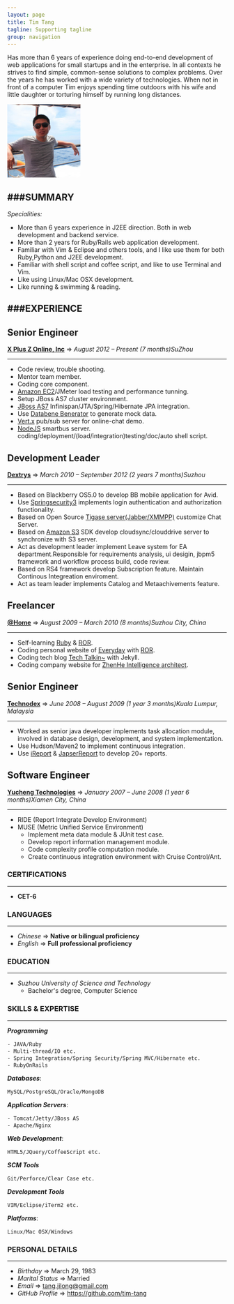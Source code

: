 ```yaml
---
layout: page
title: Tim Tang
tagline: Supporting tagline
group: navigation
---
```

Has more than 6 years of experience doing end-to-end development of web applications for small startups and in the enterprise. In all contexts he strives to find simple, common-sense solutions to complex problems. Over the years he has worked with a wide variety of technologies.
When not in front of a computer Tim enjoys spending time outdoors with his wife and little daughter or torturing himself by running long distances.

<img class='inset right' src='/images/avatar1.png' title='Tim Tang at redang island!' alt='Photo of Tim.Tang at redang island!' width='168px' />

###SUMMARY
---
_Specialities:_

- More than 6 years experience in J2EE direction. Both in web development and backend service.
- More than 2 years for Ruby/Rails web application development.
- Familiar with Vim & Eclipse and others tools, and I like use them for both Ruby,Python and J2EE development.
- Familiar with shell script and coffee script, and like to use Terminal and Vim.
- Like using Linux/Mac OSX development.
- Like running & swimming & reading.

###EXPERIENCE
---
## Senior Engineer

[**X Plus Z Online, Inc**](http://www.xplusz.com) => _August 2012 – Present (7 months)SuZhou_

---

- Code review, trouble shooting.
- Mentor team member.
- Coding core component.
- [Amazon EC2](http://aws.amazon.com/ec2/)/JMeter load testing and performance tunning.
- Setup JBoss AS7 cluster environment.
- [JBoss AS7](http://www.jboss.org/jbossas) Infinispan/JTA/Spring/Hibernate JPA integration.
- Use [Databene Benerator](http://databene.org/databene-benerator) to generate mock data.
- [Vert.x](http://vertx.io) pub/sub server for online-chat demo.
- [NodeJS](http://nodejs.org) smartbus server. coding/deployment/(load/integration)testing/doc/auto shell script.

## Development Leader

[**Dextrys**](http://www.dextrys.com) => _March 2010 – September 2012 (2 years 7 months)Suzhou_

---

- Based on Blackberry OS5.0 to develop BB mobile application for Avid.
- Use [Springsecurity3](http://static.springsource.org/spring-security/site/index.html) implements login authentication and authorization functionality.
- Based on Open Source [Tigase server(Jabber/XMMPP)](http://www.tigase.org) customize Chat Server.
- Based on [Amazon S3](http://aws.amazon.com/s3/) SDK develop cloudsync/clouddrive server to synchronize with S3 server.
- Act as development leader implement Leave system for EA department.Responsible for requirements analysis, ui desigin, jbpm5 framework and workflow process build, code review.
- Based on RS4 framework develop Subscription feature. Maintain Continous Integreation enviroment.
- Act as team leader implements Catalog and Metaachivements feature.

## Freelancer

[**@Home**](http://www.everyday-cn.com) => _August 2009 – March 2010 (8 months)Suzhou City, China_

---

- Self-learning [Ruby](http://www.ruby-lang.org/en/) & [ROR](http://rubyonrails.org).
- Coding personal website of [Everyday](http://everyday-cn.com) with [ROR](http://rubyonrails.org).
- Coding tech blog [Tech Talkin~](http://timtang.me) with Jekyll.
- Coding company website for [ZhenHe Intelligence architect](http://www.zhenhe-sz.com).

## Senior Engineer

[**Technodex**](http://www.technodex.com) => _June 2008 – August 2009 (1 year 3 months)Kuala Lumpur, Malaysia_

---

- Worked as senior java developer implements task allocation module, involved in database design, development, and system implementation.
- Use Hudson/Maven2 to implement continuous integration.
- Use [iReport](http://community.jaspersoft.com/project/ireport-designer) & [JapserReport](http://community.jaspersoft.com/project/jasperreports-library) to develop 20+ reports.

## Software Engineer

[**Yucheng Technologies**](http://www.yuchengtech.com) => _January 2007 – June 2008 (1 year 6 months)Xiamen City, China_

---

- RIDE (Report Integrate Develop Environment)
- MUSE (Metric Unified Service Environment)
	- Implement meta data module & JUnit test case.
	- Develop report information management module.
	- Code complexity profile computation module.
	- Create continuous integration environment with Cruise Control/Ant.

### CERTIFICATIONS
---

- **CET-6**

### LANGUAGES
---

- _Chinese_ => **Native or bilingual proficiency**
- _English_ => **Full professional proficiency**

### EDUCATION
---

- _Suzhou University of Science and Technology_
	- Bachelor's degree, Computer Science

### SKILLS & EXPERTISE
---
_**Programming**_

    - JAVA/Ruby
    - Multi-thread/IO etc.
    - Spring Integration/Spring Security/Spring MVC/Hibernate etc.
    - RubyOnRails

_**Databases**_:

    MySQL/PostgreSQL/Oracle/MongoDB

_**Application Servers**_:

    - Tomcat/Jetty/JBoss AS
    - Apache/Nginx

_**Web Development**_:

    HTML5/JQuery/CoffeeScript etc.

_**SCM Tools**_

    Git/Perforce/Clear Case etc.

_**Development Tools**_

    VIM/Eclipse/iTerm2 etc.

_**Platforms**_:

    Linux/Mac OSX/Windows

### PERSONAL DETAILS
---

- _Birthday_ => March 29, 1983
- _Marital Status_ => Married
- _Email_ => tang.jilong@gmail.com
- _GitHub Profile_ => <https://github.com/tim-tang>
